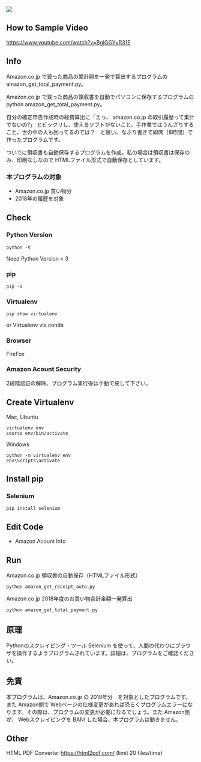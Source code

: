 <img src="https://pythonchannel.com/media/github/Amazon-Program-Demo-Image.jpg">

## How to Sample Video

https://www.youtube.com/watch?v=BglGGYvR31E

## Info

Amazon.co.jp で買った商品の累計額を一発で算出するプログラムの　amazon_get_total_payment.py。

Amazon.co.jp で買った商品の領収書を自動でパソコンに保存するプログラムの python amazon_get_total_payment.py。

自分の確定申告作成時の経費算出に「えっ、 amazon.co.jp の取引履歴って集計でないの?」 とビックリし、使えるソフトがないこと、手作業ではうんざりすること、世の中の人も困ってるのでは？　と思い、なぶり書きで即席（8時間）で作ったプログラムです。

ついでに領収書も自動保存するプログラムを作成。私の場合は領収書は保存のみ、印刷なしなので HTMLファイル形式で自動保存としています。

### 本プログラムの対象

+ Amazon.co.jp 買い物分
+ 2018年の履歴を対象



## Check

### Python Version
```python -V```

Need Python Version < 3

### pip
```pip -V```

### Virtualenv
```pip show virtualenv```

or Virtualenv via conda

### Browser

FireFox

### Amazon Acount Security

2段階認証の解除、プログラム実行後は手動で戻して下さい。


## Create Virtualenv

Mac, Ubuntu

```
virtualenv env
source env/bin/activate
```

Windows

```
python -m virtualenv env
env\Scripts\activate
```



## Install pip

### Selenium
```pip install selenium```



## Edit Code

+ Amazon Acount Info



## Run
Amazon.co.jp 領収書の自動保存（HTMLファイル形式）

```python amazon_get_receipt_auto.py```

Amazon.co.jp 2018年度のお買い物合計金額一発算出

```python amazon_get_total_payment.py```

## 原理
Pythonのスクレイピング・ツール Selenium を使って、人間の代わりにブラウザを操作するようプログラムされています。詳細は、プログラムをご確認ください。

## 免責
本プログラムは、Amazon.co.jp の 2018年分　を対象としたプログラムです。 また Amazon側で Webページの仕様変更があれば恐らくプログラムエラーになります。その際は、プログラムの変更が必要になるでしょう。また Amazon側 が、 Webスクレイピングを BAN! した場合、本プログラムは動きません。

## Other

HTML PDF Converter 
https://html2pdf.com/ 
(limit 20 files/time)
